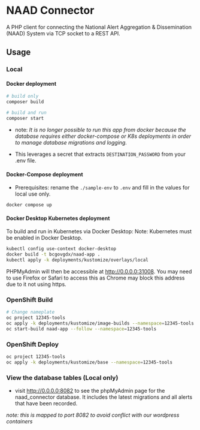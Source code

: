 # NAAD Connector

A PHP client for connecting the National Alert Aggregation & Dissemination (NAAD) System via TCP socket to a REST API.

## Usage

### Local

#### Docker deployment

```zsh
# build only
composer build

# build and run
composer start
```

- note: _It is no longer possible to run this app from docker because the database requires either docker-compose or K8s deployments in order to manage database migrations and logging._

- This leverages a secret that extracts `DESTINATION_PASSWORD` from your .env file.

#### Docker-Compose deployment

- Prerequisites: rename the `./sample-env` to `.env` and fill in the values for local use only.

```shell
docker compose up
```

#### Docker Desktop Kubernetes deployment

To build and run in Kubernetes via Docker Desktop:
Note: Kubernetes must be enabled in Docker Desktop.

```sh
kubectl config use-context docker-desktop
docker build -t bcgovgdx/naad-app .
kubectl apply -k deployments/kustomize/overlays/local
```

PHPMyAdmin will then be accessible at <http://0.0.0.0:31008>. You may need to use Firefox or Safari to access this as Chrome may block this address due to it not using https.

### OpenShift Build

```sh
# Change nameplate
oc project 12345-tools
oc apply -k deployments/kustomize/image-builds --namespace=12345-tools
oc start-build naad-app --follow --namespace=12345-tools
```

### OpenShift Deploy

```sh
oc project 12345-tools
oc apply -k deployments/kustomize/base --namespace=12345-tools
```

### View the database tables (Local only)

- visit <http://0.0.0.0:8082> to see the phpMyAdmin page for the naad_connector database. It includes the latest migrations and all alerts that have been recorded.

_note:  this is mapped to port 8082 to avoid conflict with our wordpress containers_
